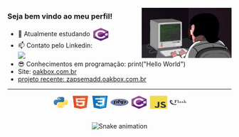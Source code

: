 </a> <img src="/pc.gif" align="right" width="40%" height="40%"/>
### Seja bem vindo ao meu perfil!

- 🌱 Atualmente estudando  <img align="center" alt="vbsx-js" height="30" width="40" src="https://raw.githubusercontent.com/devicons/devicon/master/icons/csharp/csharp-original.svg"> 
- 📫 Contato pelo Linkedin: <div><a href="https://www.linkedin.com/in/oak-borges/" target="_blank"><img src="https://img.shields.io/badge/-LinkedIn-%230077B5?style=for-the-badge&logo=linkedin&logoColor=white" target="_blank"></a>
- 😎 Conhecimentos em programação: print("Hello World")
- Site: <a href="https://oakbox.com.br">oakbox.com.br
- projeto recente: <a href="https://zapsemadd.oakbox.com.br">zapsemadd.oakbox.com.br</a>  
<!--
![](https://komarev.com/ghpvc/?username=VBSX&color=grey)-->

-------------------------------------------------------------------------------------------------------------------------------------------------------------------------
<div align="center">
  <img align="center" alt="vbsx-Python" height="30" width="40" src="https://raw.githubusercontent.com/devicons/devicon/master/icons/python/python-original.svg">
  <img align="center" alt="vbsx-HTML" height="30" width="40" src="https://raw.githubusercontent.com/devicons/devicon/master/icons/html5/html5-original.svg">
  <img align="center" alt="vbsx-CSS" height="30" width="40" src="https://raw.githubusercontent.com/devicons/devicon/master/icons/css3/css3-original.svg">
  <img align="center" alt="vbsx-Php" height="30" width="40" src="https://raw.githubusercontent.com/devicons/devicon/master/icons/php/php-original.svg">
  <img align="center" alt="vbsx-js" height="30" width="40" src="https://raw.githubusercontent.com/devicons/devicon/master/icons/csharp/csharp-original.svg"> 
  <img align="center" alt="vbsx-js" height="30" width="40" src="https://raw.githubusercontent.com/devicons/devicon/master/icons/javascript/javascript-original.svg"> 
  <img align="center" alt="vbsx-flask"  height="30" width="40" src="https://raw.githubusercontent.com/devicons/devicon/master/icons/flask/flask-original-wordmark.svg" >
</div> 
<div align="center">
  
 ##

  ![Snake animation](https://github.com/VBSX/VBSX/blob/output/github-contribution-grid-snake.svg)

  ##
 
</div> 
